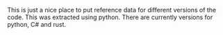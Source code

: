 This is just a nice place to put reference data for different versions of the code. This was extracted using python. There are currently versions for python, C# and rust.